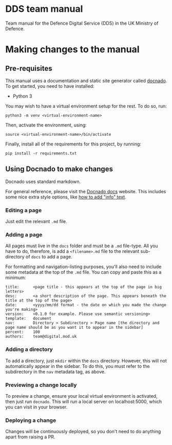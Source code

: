 # DDS team manual

Team manual for the Defence Digital Service (DDS) in the UK Ministry of Defence.

# Making changes to the manual

## Pre-requisites

This manual uses a documentation and static site generator called [docnado](https://heinventions.github.io/docnado-site/example-site/w/home.html). To get started, you need to have installed: 

- Python 3

You may wish to have a virtual environment setup for the rest. To do so, run:

`python3 -m venv <virtual-environment-name>`

Then, activate the environment, using:

`source <virtual-environment-name>/bin/activate`

Finally, install all of the requirements for this project, by running:

`pip install -r requirements.txt`

## Using Docnado to make changes

Docnado uses standard markdown. 

For general reference, please visit the [Docnado docs](https://heinventions.github.io/docnado-site/example-site/w/documents/callouts.html) website. This includes some nice extra style options, like [how to add "info" text](https://heinventions.github.io/docnado-site/example-site/w/documents/callouts.html).

### Editing a page

Just edit the relevant `.md` file.

### Adding a page

All pages must live in the `docs` folder and must be a `.md` file-type. All you have to do, therefore, is add a `<filename>.md` file to the relevant sub-directory of `docs` to add a page.

For formatting and navigation-listing purposes, you'll also need to include some metadata at the top of the `.md` file. You can copy and paste this as a minimum:

```
title:      <page title - this appears at the top of the page in big letters>
desc:       <a short description of the page. This appears beneath the title at the top of the page>
date:       <yyyy/mm/dd format - the date on which you made the change you're making>
version:    <0.1.0 for example. Please use semantic versioning>
template:   document
nav:        Directory > Subdirectory > Page name [the directory and page name should be as you want it to appear in the sidebar]
percent:    100
authors:    team@digital.mod.uk
```

### Adding a directory

To add a directory, just `mkdir` within the `docs` directory. However, this will not automatically appear in the sidebar. To do this, you must refer to the subdirectory in the `nav` metadata tag, as above.

### Previewing a change locally

To preview a change, ensure your local virtual environment is activated, then just run `docnado`. This will run a local server on localhost:5000, which you can visit in your browser.

### Deploying a change

Changes will be continuously deployed, so you don't need to do anything apart from raising a PR. 
